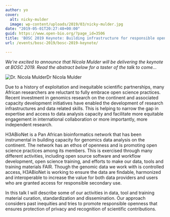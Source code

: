 ```yaml
---
author: yo
cover:
  alt: nicky-mulder
  image: wp-content/uploads/2019/03/nicky-mulder.jpg
date: "2019-05-01T20:27:48+00:00"
guid: https://www.open-bio.org/?page_id=3506
title: 'BOSC 2019 Keynote: Building infrastructure for responsible open science in Africa'
url: /events/bosc-2019/bosc-2019-keynote/

---
```

_We're excited to announce that Nicola Mulder will be delivering the keynote at BOSC 2019. Read the abstract below for a taster of the talk to come..._

![Dr. Nicola Mulder](wp/wp-content/uploads/2019/03/nicky-mulder.jpg)Dr Nicola Mulder

Due to a history of exploitation and inequitable scientific partnerships, many African researchers are reluctant to fully embrace open science practices. Recent investment in genomics research on the continent and associated capacity development initiatives have enabled the development of research infrastructures and data related skills. This is helping to narrow the gap in expertise and access to data analysis capacity and facilitate more equitable engagement in international collaboration or more importantly, more independent research.

H3ABioNet is a Pan African bioinformatics network that has been instrumental in building capacity for genomics data analysis on the continent. The network has an ethos of openness and is promoting open science practices among its members. This is exercised through many different activities, including open source software and workflow development, open science training, and efforts to make our data, tools and training materials FAIR. Though the genomic data we work with is controlled access, H3ABioNet is working to ensure the data are findable, harmonized and interoperable to increase the value for both data providers and users who are granted access for responsible secondary use.

In this talk I will describe some of our activities in data, tool and training material curation, standardization and dissemination. Our approach considers past inequities and tries to promote responsible openness that ensures protection of privacy and recognition of scientific contributions.
